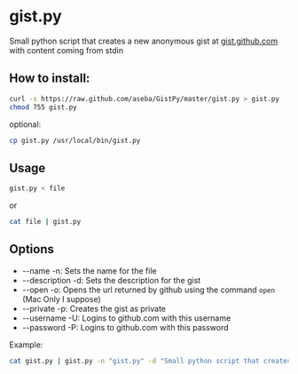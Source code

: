 # gist.py

Small python script that creates a new anonymous gist at [gist.github.com](https://gist.github.com/) with content coming from
stdin

## How to install:

```bash
curl -s https://raw.github.com/aseba/GistPy/master/gist.py > gist.py
chmod 755 gist.py
```
optional:
```bash
cp gist.py /usr/local/bin/gist.py
```

## Usage
```bash
gist.py < file
```

or

```bash
cat file | gist.py
```

## Options
* --name -n: Sets the name for the file
* --description -d: Sets the description for the gist
* --open -o: Opens the url returned by github using the command `open` (Mac Only I suppose)
* --private -p: Creates the gist as private
* --username -U: Logins to github.com with this username
* --password -P: Logins to github.com with this password

Example:
```bash
cat gist.py | gist.py -n "gist.py" -d "Small python script that creates a new anonymous gist with content coming from stdin" -o -p -U aseba -P shhthisisasecret
```

